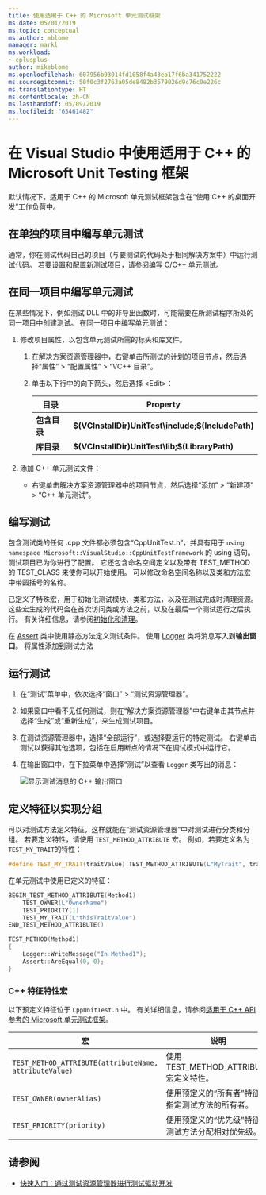 ```yaml
---
title: 使用适用于 C++ 的 Microsoft 单元测试框架
ms.date: 05/01/2019
ms.topic: conceptual
ms.author: mblome
manager: markl
ms.workload:
- cplusplus
author: mikeblome
ms.openlocfilehash: 607956b93014fd1058f4a43ea17f6ba341752222
ms.sourcegitcommit: 50f0c3f2763a05de8482b3579026d9c76c0e226c
ms.translationtype: HT
ms.contentlocale: zh-CN
ms.lasthandoff: 05/09/2019
ms.locfileid: "65461482"
---
```

# <a name="use-the-microsoft-unit-testing-framework-for-c-in-visual-studio"></a>在 Visual Studio 中使用适用于 C++ 的 Microsoft Unit Testing 框架

默认情况下，适用于 C++ 的 Microsoft 单元测试框架包含在“使用 C++ 的桌面开发”工作负荷中。

## <a name="separate_project"></a> 在单独的项目中编写单元测试

通常，你在测试代码自己的项目（与要测试的代码处于相同解决方案中）中运行测试代码。 若要设置和配置新测试项目，请参阅[编写 C/C++ 单元测试](writing-unit-tests-for-c-cpp.md)。

## <a name="same_project"></a>在同一项目中编写单元测试

在某些情况下，例如测试 DLL 中的非导出函数时，可能需要在所测试程序所处的同一项目中创建测试。 在同一项目中编写单元测试：

1. 修改项目属性，以包含单元测试所需的标头和库文件。

   1. 在解决方案资源管理器中，右键单击所测试的计划的项目节点，然后选择“属性” > “配置属性” > “VC++ 目录”。

   2. 单击以下行中的向下箭头，然后选择 \<Edit>：

      | 目录 | Property |
      |-| - |
      | **包含目录** | **$(VCInstallDir)UnitTest\include;$(IncludePath)** |
      | **库目录** | **$(VCInstallDir)UnitTest\lib;$(LibraryPath)** |

2. 添加 C++ 单元测试文件：

   - 右键单击解决方案资源管理器中的项目节点，然后选择“添加” > “新建项” > “C++ 单元测试”。

## <a name="write-the-tests"></a>编写测试

包含测试类的任何 .cpp 文件都必须包含“CppUnitTest.h”，并具有用于 `using namespace Microsoft::VisualStudio::CppUnitTestFramework` 的 using 语句。 测试项目已为你进行了配置。 它还包含命名空间定义以及带有 TEST_METHOD 的 TEST_CLASS 来使你可以开始使用。 可以修改命名空间名称以及类和方法宏中带圆括号的名称。

已定义了特殊宏，用于初始化测试模块、类和方法，以及在测试完成时清理资源。 这些宏生成的代码会在首次访问类或方法之前，以及在最后一个测试运行之后执行。 有关详细信息，请参阅[初始化和清理](microsoft-visualstudio-testtools-cppunittestframework-api-reference.md#Initialize_and_cleanup)。

在 [Assert](microsoft-visualstudio-testtools-cppunittestframework-api-reference.md#general_asserts) 类中使用静态方法定义测试条件。 使用 [Logger](microsoft-visualstudio-testtools-cppunittestframework-api-reference.md#logger) 类将消息写入到**输出窗口**。 将属性添加到测试方法

## <a name="run-the-tests"></a>运行测试

1. 在“测试”菜单中，依次选择“窗口” > “测试资源管理器”。

1. 如果窗口中看不见任何测试，则在“解决方案资源管理器”中右键单击其节点并选择“生成”或“重新生成”，来生成测试项目。

1. 在测试资源管理器中，选择“全部运行”，或选择要运行的特定测试。 右键单击测试以获得其他选项，包括在启用断点的情况下在调试模式中运行它。

1. 在输出窗口中，在下拉菜单中选择“测试”以查看 `Logger` 类写出的消息：

   ![显示测试消息的 C++ 输出窗口](media/cpp-test-output-window.png)

## <a name="define-traits-to-enable-grouping"></a>定义特征以实现分组

可以对测试方法定义特征，这样就能在”测试资源管理器”中对测试进行分类和分组。 若要定义特性，请使用 `TEST_METHOD_ATTRIBUTE` 宏。 例如，若要定义名为 `TEST_MY_TRAIT`的特性：

```cpp
#define TEST_MY_TRAIT(traitValue) TEST_METHOD_ATTRIBUTE(L"MyTrait", traitValue)
```

 在单元测试中使用已定义的特征：

```cpp
BEGIN_TEST_METHOD_ATTRIBUTE(Method1)
    TEST_OWNER(L"OwnerName")
    TEST_PRIORITY(1)
    TEST_MY_TRAIT(L"thisTraitValue")
END_TEST_METHOD_ATTRIBUTE()

TEST_METHOD(Method1)
{
    Logger::WriteMessage("In Method1");
    Assert::AreEqual(0, 0);
}
```

### <a name="c-trait-attribute-macros"></a>C++ 特征特性宏

以下预定义特征位于 `CppUnitTest.h` 中。 有关详细信息，请参阅[适用于 C++ API 参考的 Microsoft 单元测试框架](microsoft-visualstudio-testtools-cppunittestframework-api-reference.md)。

|宏|说明|
|-|-----------------|
|`TEST_METHOD_ATTRIBUTE(attributeName, attributeValue)`|使用 TEST_METHOD_ATTRIBUTE 宏定义特性。|
|`TEST_OWNER(ownerAlias)`|使用预定义的“所有者”特征来指定测试方法的所有者。|
|`TEST_PRIORITY(priority)`|使用预定义的“优先级”特征向测试方法分配相对优先级。|

## <a name="see-also"></a>请参阅

- [快速入门：通过测试资源管理器进行测试驱动开发](../test/quick-start-test-driven-development-with-test-explorer.md)
